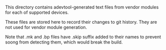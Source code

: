 This directory contains adevtool-generated text files from vendor modules for each of supported devices.

These files are stored here to record their changes to git history. They are not used for vendor module generation. 

Note that .mk and .bp files have .skip suffix added to their names to prevent soong from detecting them,
which would break the build.
